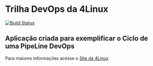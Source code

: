 # Trilha DevOps da 4Linux

<!-- Altere a Flag abaixo com sua URL do Travis -->
[![Build Status](https://travis-ci.org/cjsilvadf/DevOpsLab-HelloWorld.svg?branch=master)](https://travis-ci.org/cjsilvadf/DevOpsLab-HelloWorld)

## Aplicação criada para exemplificar o Ciclo de uma PipeLine DevOps


Para maiores informações acesse o [Site da 4Linux](https://www.4linux.com.br/cursos/devops)
